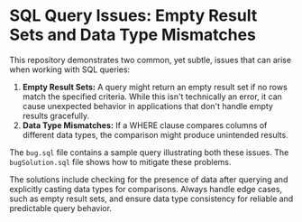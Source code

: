 # SQL Query Issues: Empty Result Sets and Data Type Mismatches

This repository demonstrates two common, yet subtle, issues that can arise when working with SQL queries:

1. **Empty Result Sets:**  A query might return an empty result set if no rows match the specified criteria. While this isn't technically an error, it can cause unexpected behavior in applications that don't handle empty results gracefully.
2. **Data Type Mismatches:**  If a WHERE clause compares columns of different data types, the comparison might produce unintended results.

The `bug.sql` file contains a sample query illustrating both these issues.  The `bugSolution.sql` file shows how to mitigate these problems.

The solutions include checking for the presence of data after querying and explicitly casting data types for comparisons.  Always handle edge cases, such as empty result sets, and ensure data type consistency for reliable and predictable query behavior.